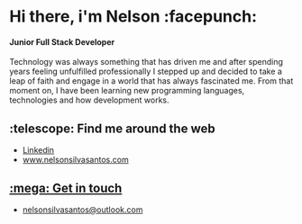 <h1>Hi there, i'm Nelson :facepunch:</h1>
<h4>Junior Full Stack Developer</h4>
<!--<img src="https://gitlab.com/nelsonsantos22/support/-/raw/master/banner-04.png">-->

<!--<p><i>"It's never too late to be great."</i></p>
<p>From a social communication graduation to the tech world.</p>-->
<p>Technology was always something that has driven me and after spending years feeling unfulfilled professionally I stepped up and decided to take a leap of faith and engage in a world that has always fascinated me.
From that moment on, I have been learning new programming languages, technologies and how development works.

<h2>:telescope: Find me around the web</h2>
<ul>
 <li><a href="https://www.linkedin.com/in/nelsonsantos22/">Linkedin</li>
  <li><a href="http://www.nelsonsilvasantos.com">www.nelsonsilvasantos.com</li>
</ul>
<h2>:mega: Get in touch</h2>
<ul>
 <li><a href="mailto:nelsonsilvasantos@outlook.com">nelsonsilvasantos@outlook.com</li>
</ul>

<!--Here are some ideas to get you started:

- 🔭 I’m currently working on ...
- 🌱 I’m currently learning ...
- 👯 I’m looking to collaborate on ...
- 🤔 I’m looking for help with ...
- 💬 Ask me about ...
- 📫 How to reach me: ...
- 😄 Pronouns: ...
- ⚡ Fun fact: ...
-->
